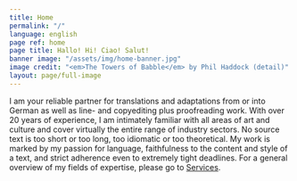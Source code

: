 ```yaml
---
title: Home
permalink: "/"
language: english
page ref: home
page title: Hallo! Hi! Ciao! Salut!
banner image: "/assets/img/home-banner.jpg"
image credit: "<em>The Towers of Babble</em> by Phil Haddock (detail)"
layout: page/full-image
---
```


I am your reliable partner for translations and adaptations from or into German as well as line- and copyediting plus proofreading work. With over 20 years of experience, I am intimately familiar with all areas of art and culture and cover virtually the entire range of industry sectors.
No source text is too short or too long, too idiomatic or too theoretical. My work is marked by my passion for language, faithfulness to the content and style of a text, and strict adherence even to extremely tight deadlines. For a general overview of my fields of expertise, please go to [Services](/services).
